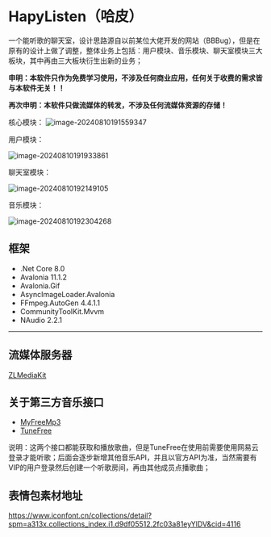 # HapyListen（哈皮）
一个能听歌的聊天室，设计思路源自以前某位大佬开发的网站（BBBug），但是在原有的设计上做了调整，整体业务上包括：用户模块、音乐模块、聊天室模块三大板块，其中再由三大板块衍生出新的业务；

**申明：本软件只作为免费学习使用，不涉及任何商业应用，任何关于收费的需求皆与本软件无关！！**

**再次申明：本软件只做流媒体的转发，不涉及任何流媒体资源的存储！**





核心模块：
![image-20240810191559347](E:\Projects\DotnetProjects\listen-client-windows\pic\image-20240810191559347.png)

用户模块：

![image-20240810191933861](E:\Projects\DotnetProjects\listen-client-windows\pic\image-20240810191933861.png)

聊天室模块：

![image-20240810192149105](E:\Projects\DotnetProjects\listen-client-windows\pic\image-20240810192149105.png)

音乐模块：

![image-20240810192304268](E:\Projects\DotnetProjects\listen-client-windows\pic\image-20240810192304268.png)


## 框架
- .Net Core 8.0
- Avalonia 11.1.2 
- Avalonia.Gif
- AsyncImageLoader.Avalonia
- FFmpeg.AutoGen 4.4.1.1
- CommunityToolKit.Mvvm
- NAudio 2.2.1

---



## 流媒体服务器

[ZLMediaKit](https://github.com/ZLMediaKit/ZLMediaKit)



## 关于第三方音乐接口
- [MyFreeMp3](https://tool.liumingye.cn/music/#/artist/N1BG)
- [TuneFree](https://pt.sayqz.com/#/)



说明：这两个接口都能获取和播放歌曲，但是TuneFree在使用前需要使用网易云登录才能听歌；后面会逐步新增其他音乐API，并且以官方API为准，当然需要有VIP的用户登录然后创建一个听歌房间，再由其他成员点播歌曲；




## 表情包素材地址

https://www.iconfont.cn/collections/detail?spm=a313x.collections_index.i1.d9df05512.2fc03a81eyYlDV&cid=4116

